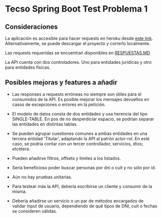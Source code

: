 # Tecso Spring Boot Test Problema 1

## Consideraciones

La aplicación es accesible para hacer requests en heroku desde [este link](https://tecso-rest-api.herokuapp.com/api/). Alternativamente, se puede descargar el proyecto y correrlo localmente.

Las requests requeridas se encuentran disponibles en [RESPUESTAS.MD](https://github.com/francozanini/tecso-rest-api/blob/master/RESPUESTAS.md)

La API cuenta con dos controladores. Uno para entidades jurídicas y otro para entidades físicas.

## Posibles mejoras y features a añadir

- Las responses a requests erróneas no siempre son útiles para el consumidos de la API. Es posible mejorar los mensajes devueltos en casos de excepciones o errores en la petición.

- El modelo de datos consta de dos entidades y usa herencia del tipo SINGLE-TABLE. En pos de no desperdiciar espacio, se podrían separar las entidades en distintas tablas.

- Se pueden agrupar cuestiones comunes a ambas entidades en una tercera entidad 'Titular', adaptando la API al patrón actor-rol. En este caso, se podría contar con un tercer controllador, servicios, dtos; etcétera.

- Pueden añadirse filtros, offsets y límites a los listados.

- Sería beneficioso poder buscar personas por dni o cuit y no sólo por id.

- Aún no hay pruebas unitarias.

- Para testear más la API, debería escribirse un cliente y consumir de la misma.

- Debería añadirse un servicio o un par de métodos encargados de validar input de usuario, dependiendo de qué tipos de DNI, cuit o fechas se consideren válidas.
